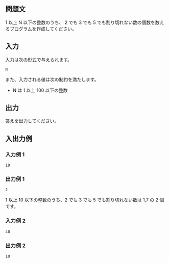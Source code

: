 ## 問題文

1 以上 N 以下の整数のうち、 2 でも 3 でも 5 でも割り切れない数の個数を数えるプログラムを作成してください。

## 入力

入力は次の形式で与えられます。

```text
N
```

また、入力される値は次の制約を満たします。

- N は 1 以上 100 以下の整数

## 出力

答えを出力してください。

## 入出力例

### 入力例 1

```text
10
```

### 出力例 1

```text
2
```

1 以上 10 以下の整数のうち、2 でも 3 でも 5 でも割り切れない数は 1,7 の 2 個です。

### 入力例 2

```text
40
```

### 出力例 2

```text
10
```

